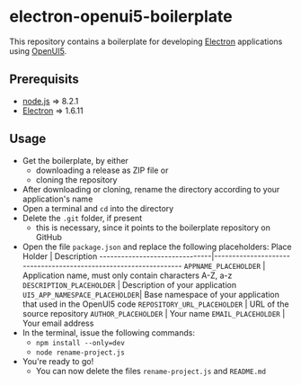 # electron-openui5-boilerplate

This repository contains a boilerplate for developing 
[Electron](https://electron.atom.io) applications using
[OpenUI5](http://openui5.org).

## Prerequisits

* [node.js](https://nodejs.org/en/) => 8.2.1
* [Electron](https://electron.atom.io) => 1.6.11

## Usage

* Get the boilerplate, by either
  * downloading a release as ZIP file or
  * cloning the repository
* After downloading or cloning, rename the directory according to your application's name
* Open a terminal and `cd` into the directory
* Delete the `.git` folder, if present
  * this is necessary, since it points to the boilerplate repository on GitHub
* Open the file `package.json` and replace the following placeholders:
  Place Holder                   | Description
  -------------------------------|-----------------------------------------------------------------
  `APPNAME_PLACEHOLDER`          | Application name, must only contain characters A-Z, a-z
  `DESCRIPTION_PLACEHOLDER`      | Description of your application
  `UI5_APP_NAMESPACE_PLACEHOLDER`| Base namespace of your application that used in the OpenUI5 code
  `REPOSITORY_URL_PLACEHOLDER`   | URL of the source repository
  `AUTHOR_PLACEHOLDER`           | Your name
  `EMAIL_PLACEHOLDER`            | Your email address
* In the terminal, issue the following commands:
  * `npm install --only=dev`
  * `node rename-project.js`
* You're ready to go!
  * You can now delete the files `rename-project.js` and `README.md`